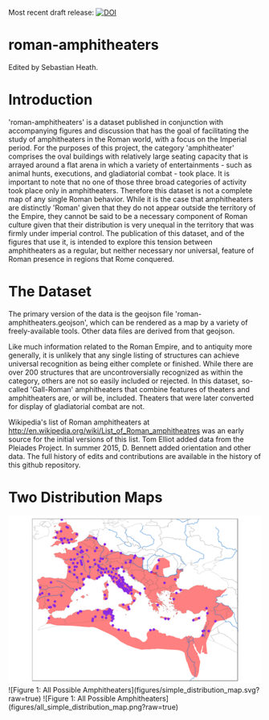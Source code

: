 Most recent draft release: 
[![DOI](https://zenodo.org/badge/DOI/10.5281/zenodo.159621.svg)](http://dx.doi.org/10.5281/zenodo.159621)

roman-amphitheaters
===================

Edited by Sebastian Heath.

# Introduction
'roman-amphitheaters' is a dataset published in conjunction with accompanying figures and discussion that has the goal of facilitating the study of amphitheaters in the Roman world, with a focus on the Imperial period. For the purposes of this project, the category 'amphitheater' comprises the oval buildings with relatively large seating capacity that is arrayed around a flat arena in which a variety of entertainments - such as animal hunts, executions, and gladiatorial combat -  took place. It is important to note that no one of those three broad categories of activity took place only in amphitheaters. Therefore this dataset is not a complete map of any single Roman behavior. While it is the case that amphitheaters are distinctly 'Roman' given that they do not appear outside the territory of the Empire, they cannot be said to be a necessary component of Roman culture given that their distribution is very unequal in the territory that was firmly under imperial control. The publication of this dataset,  and of the figures that use it, is intended to explore this tension between amphitheaters as a regular, but neither necessary nor universal, feature of Roman presence in regions that Rome conquered.

# The Dataset
 The primary version of the data is the geojson file 'roman-amphitheaters.geojson', which can be rendered as a map by a variety of freely-available tools. Other data files are derived from that geojson.

Like much information related to the Roman Empire, and to antiquity more generally, it is unlikely that any single listing of structures can achieve universal recognition as being either complete or finished. While there are over 200 structures that are uncontroversially recognized as within the category, others are not so easily included or rejected. In this dataset, so-called 'Gall-Roman' amphitheaters that combine features of theaters and amphitheaters are, or will be, included. Theaters that were later converted for display of gladiatorial combat are not.

Wikipedia's list of Roman amphitheaters at http://en.wikipedia.org/wiki/List_of_Roman_amphitheatres was an early source for the initial versions of this list.  Tom Elliot added data from the Pleiades Project. In summer 2015, D. Bennett added orientation and other data. The full history of edits and contributions are available in the history of this github repository.

# Two Distribution Maps
<img src="figures/simple_distribution_map.svg"/>
![Figure 1: All Possible Amphitheaters](figures/simple_distribution_map.svg?raw=true)
![Figure 1: All Possible Amphitheaters](figures/all_simple_distribution_map.png?raw=true)
